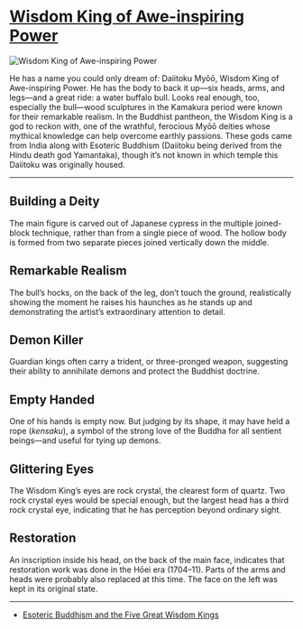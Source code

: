 # [Wisdom King of Awe-inspiring Power](http://artsmia.github.io/griot/#/o/116725)
![Wisdom King of Awe-inspiring Power](http://api.artsmia.org/images/116725/large.jpg)

He has a name you could only dream of: Daiitoku Myōō, Wisdom King of Awe-inspiring Power. He has the body to back it up—six heads, arms, and legs—and a great ride: a water buffalo bull. Looks real enough, too, especially the bull—wood sculptures in the Kamakura period were known for their remarkable realism. In the Buddhist pantheon, the Wisdom King is a god to reckon with, one of the wrathful, ferocious Myōō deities whose mythical knowledge can help overcome earthly passions. These gods came from India along with Esoteric Buddhism (Daiitoku being derived from the Hindu death god Yamantaka), though it’s not known in which temple this Daiitoku was originally housed. 

---

## Building a Deity

The main figure is carved out of Japanese cypress in the multiple joined-block technique, rather than from a single piece of wood. The hollow body is formed from two separate pieces joined vertically down the middle. 

## Remarkable Realism

The bull’s hocks, on the back of the leg, don’t touch the ground, realistically showing the moment he raises his haunches as he stands up and demonstrating the artist’s extraordinary attention to detail. 

## Demon Killer

Guardian kings often carry a trident, or three-pronged weapon, suggesting their ability to annihilate demons and protect the Buddhist doctrine.

## Empty Handed

One of his hands is empty now. But judging by its shape, it may have held a rope (*kensaku*), a symbol of the strong love of the Buddha for all sentient beings—and useful for tying up demons.

## Glittering Eyes

The Wisdom King’s eyes are rock crystal, the clearest form of quartz. Two rock crystal eyes would be special enough, but the largest head has a third rock crystal eye, indicating that he has perception beyond ordinary sight.

## Restoration

An inscription inside his head, on the back of the main face, indicates that restoration work was done in the Hōei era (1704–11). Parts of the arms and heads were probably also replaced at this time. The face on the left was kept in its original state. 

---

* [Esoteric Buddhism and the Five Great Wisdom Kings](../stories/esoteric-buddhism-and-the-five-great-wisdom-kings.md)

